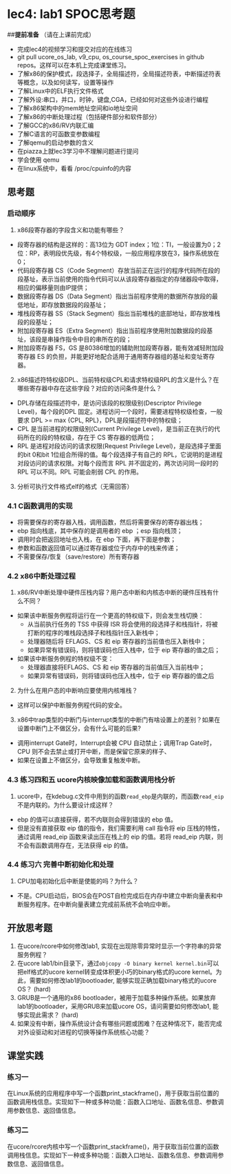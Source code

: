 # lec4: lab1 SPOC思考题

##**提前准备**
（请在上课前完成）

 - 完成lec4的视频学习和提交对应的在线练习
 - git pull ucore_os_lab, v9_cpu, os_course_spoc_exercises in github repos。这样可以在本机上完成课堂练习。
 - 了解x86的保护模式，段选择子，全局描述符，全局描述符表，中断描述符表等概念，以及如何读写，设置等操作
 - 了解Linux中的ELF执行文件格式
 - 了解外设:串口，并口，时钟，键盘,CGA，已经如何对这些外设进行编程
 - 了解x86架构中的mem地址空间和io地址空间
 - 了解x86的中断处理过程（包括硬件部分和软件部分）
 - 了解GCC的x86/RV内联汇编
 - 了解C语言的可函数变参数编程
 - 了解qemu的启动参数的含义
 - 在piazza上就lec3学习中不理解问题进行提问
 - 学会使用 qemu
 - 在linux系统中，看看 /proc/cpuinfo的内容

## 思考题

### 启动顺序

1. x86段寄存器的字段含义和功能有哪些？
  - 段寄存器的结构是这样的：高13位为 GDT index；1位：TI，一般设置为0；2位：RP，表明段优先级，有4个特权级，一般应用程序放在3，操作系统放在0；
  - 代码段寄存器 CS（Code Segment）存放当前正在运行的程序代码所在段的段基址，表示当前使用的指令代码可以从该段寄存器指定的存储器段中取得，相应的偏移量则由IP提供；
  - 数据段寄存器 DS（Data Segment）指出当前程序使用的数据所存放段的最低地址，即存放数据段的段基址；
  - 堆栈段寄存器 SS（Stack Segment）指出当前堆栈的底部地址，即存放堆栈段的段基址；
  - 附加段寄存器 ES（Extra Segment）指出当前程序使用附加数据段的段基址，该段是串操作指令中目的串所在的段；
  - 附加段寄存器 FS，GS 是80386增加的辅助附加段寄存器，能有效减轻附加段寄存器 ES 的负担，并能更好地配合适用于通用寄存器组的基址和变址寄存器。
2. x86描述符特权级DPL、当前特权级CPL和请求特权级RPL的含义是什么？在哪些寄存器中存在这些字段？对应的访问条件是什么？
  - DPL存储在段描述符中，是访问该段的权限级别(Descriptor Privilege Level)，每个段的DPL 固定。进程访问一个段时，需要进程特权级检查，一般要求 DPL >= max {CPL, RPL}，DPL是段描述符中的特权级；
  - CPL 是当前进程的权限级别(Current Privilege Level)，是当前正在执行的代码所在的段的特权级，存在于 CS 寄存器的低两位；
  - RPL 是进程对段访问的请求权限(Request Privilege Level)，是段选择子里面的bit 0和bit 1位组合所得的值。每个段选择子有自己的 RPL，它说明的是进程对段访问的请求权限。对每个段而言 RPL 并不固定的，两次访问同一段时的 RPL 可以不同。RPL 可能会削弱 CPL 的作用。
3. 分析可执行文件格式elf的格式（无需回答）

### 4.1 C函数调用的实现
  - 将需要保存的寄存器入栈，调用函数，然后将需要保存的寄存器出栈；
  - ebp 指向栈底，其中保存的是调用者的 ebp ；esp 指向栈顶；
  - 调用时会把返回地址也入栈，在 ebp 下面，再下面是参数；
  - 参数和函数返回值可以通过寄存器或位于内存中的栈来传递；
  - 不需要保存/恢复（save/restore）所有寄存器
### 4.2 x86中断处理过程

1. x86/RV中断处理中硬件压栈内容？用户态中断和内核态中断的硬件压栈有什么不同？
  - 如果该中断服务例程将运行在一个更高的特权级下，则会发生栈切换：
    - 从当前执行任务的 TSS 中获得 ISR 将会使用的段选择子和栈指针，将被打断的程序的堆栈段选择子和栈指针压入新栈中；
    - 处理器随后将 EFLAGS、CS 和 eip 寄存器的当前值也压入新栈中；
    - 如果异常有错误码，则将错误码也压入栈中，位于 eip 寄存器的值之后；
  - 如果该中断服务例程的特权级不变：
    - 处理器直接将EFLAGS、CS 和 eip 寄存器的当前值压入当前栈中；
    - 如果异常有错误码，则将错误码也压入栈中，位于 eip 寄存器的值之后
2. 为什么在用户态的中断响应要使用内核堆栈？
  - 这样可以保护中断服务例程代码的安全。
3. x86中trap类型的中断门与interrupt类型的中断门有啥设置上的差别？如果在设置中断门上不做区分，会有什么可能的后果?
  - 调用interrupt Gate时，Interrupt会被 CPU 自动禁止；调用Trap Gate时，CPU 则不会去禁止或打开中断，而是保留它原来的样子、
  - 如果在设置上不做区分，会导致重复触发中断。

### 4.3 练习四和五 ucore内核映像加载和函数调用栈分析

1. ucore中，在kdebug.c文件中用到的函数`read_ebp`是内联的，而函数`read_eip`不是内联的。为什么要设计成这样？
  - ebp 的值可以直接获得，若不内联则会得到错误的 ebp 值。
  - 但是没有直接获取 eip 值的指令，我们需要利用 call 指令将 eip 压栈的特性，通过调用 read_eip 函数来读出压在栈上的 eip 的值。若将 read_eip 内联，则不会有函数调用存在，无法获得 eip 的值。

### 4.4 练习六 完善中断初始化和处理

1. CPU加电初始化后中断是使能的吗？为什么？
  - 不是。CPU启动后，BIOS会在POST自检完成后在内存中建立中断向量表和中断服务程序。在中断向量表建立完成前系统不会响应中断。

## 开放思考题

1. 在ucore/rcore中如何修改lab1, 实现在出现除零异常时显示一个字符串的异常服务例程？
2. 在ucore lab1/bin目录下，通过`objcopy -O binary kernel kernel.bin`可以把elf格式的ucore kernel转变成体积更小巧的binary格式的ucore kernel。为此，需要如何修改lab1的bootloader, 能够实现正确加载binary格式的ucore OS？ (hard)
3. GRUB是一个通用的x86 bootloader，被用于加载多种操作系统。如果放弃lab1的bootloader，采用GRUB来加载ucore OS，请问需要如何修改lab1, 能够实现此需求？ (hard)
4. 如果没有中断，操作系统设计会有哪些问题或困难？在这种情况下，能否完成对外设驱动和对进程的切换等操作系统核心功能？

## 课堂实践
### 练习一
在Linux系统的应用程序中写一个函数print_stackframe()，用于获取当前位置的函数调用栈信息。实现如下一种或多种功能：函数入口地址、函数名信息、参数调用参数信息、返回值信息。

### 练习二
在ucore/rcore内核中写一个函数print_stackframe()，用于获取当前位置的函数调用栈信息。实现如下一种或多种功能：函数入口地址、函数名信息、参数调用参数信息、返回值信息。
